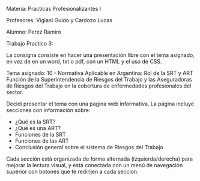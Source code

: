 Materia: Practicas Profesionalizantes I

Profesores: Vigiani Guido y Cardozo Lucas 

Alumno: Perez Ramiro

Trabajo Practico 3:

La consigna consiste en hacer una presentación libre con el tema asignado, en vez de en un word, txt o pdf, con un HTML y el uso de CSS.

Tema asignado: 10 - Normativa Aplicable en Argentina: Rol de la SRT y ART Función de la Superintendencia de Riesgos del Trabajo y las Aseguradoras de Riesgos del Trabajo en la cobertura de enfermedades profesionales del sector.

Decidi presentar el tema con una pagina web informativa, La página incluye secciones con información sobre:

- ¿Qué es la SRT?
- ¿Qué es una ART?
- Funciones de la SRT
- Funciones de las ART
- Conclusión general sobre el sistema de Riesgos del Trabajo

Cada sección está organizada de forma alternada (izquierda/derecha) para mejorar la lectura visual, y está conectada con un menú de navegación superior con botones que te redirijen a cada seccion.
